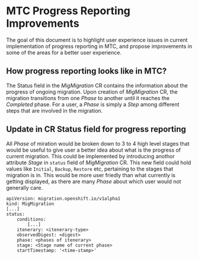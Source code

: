 # MTC Progress Reporting Improvements

The goal of this document is to highlight user experience issues in current implementation of progress reporting in MTC, and propose improvements in some of the areas for a better user experience.

## How progress reporting looks like in MTC?

The Status field in the _MigMigration_ CR contains the information about the progress of ongoing migration. Upon creation of _MigMigration_ CR, the migration transitions from one _Phase_ to another until it reaches the _Completed_ phase. For a user, a _Phase_ is simply a _Step_ among different steps that are involved in the migration. 

## Update in CR Status field for progress reporting

All _Phase_ of miration would be broken down to 3 to 4 high level stages that would be useful to give user a better idea about what is the progress of current migration. This could be implemented by introducing anothor attribute _Stage_ in `status` field of _MigMigration_ CR. This new field could hold values like `Initial`, `Backup`, `Restore` etc, pertaining to the stages that migration is in. This would be more user friedly than what currently is getting displayed, as there are many _Phase_ about which user would not generally care.

```
apiVersion: migration.openshift.io/v1alpha1
kind: MigMigration
[...]
status:
    conditions:
        [...]
    itenerary: <itenerary-type>
    observedDigest: <digest>
    phase: <phases of itenerary>
    stage: <Stage name of current phase>
    startTimestamp: '<time-stamp>'
```